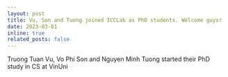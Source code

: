 ```yaml
---
layout: post
title: Vu, Son and Tuong joined ICCLab as PhD students. Welcome guys!
date: 2023-03-01 
inline: true
related_posts: false
---
```



Truong Tuan Vu, Vo Phi Son and Nguyen Minh Tuong started their PhD study in CS at VinUni

